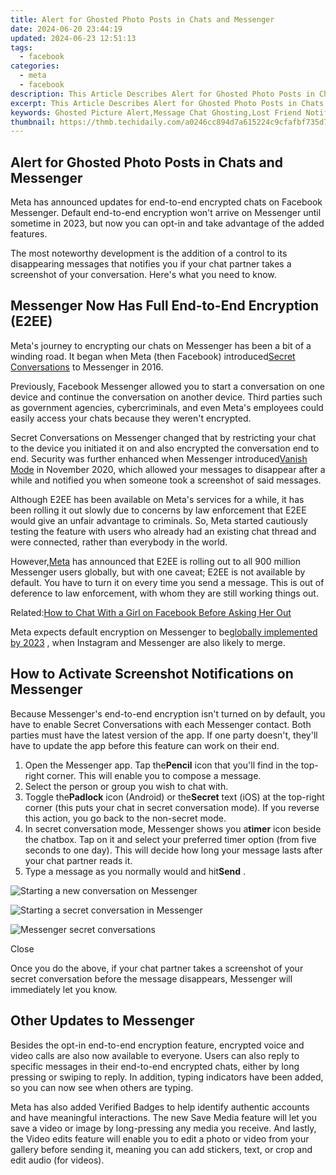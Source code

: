 ```yaml
---
title: Alert for Ghosted Photo Posts in Chats and Messenger
date: 2024-06-20 23:44:19
updated: 2024-06-23 12:51:13
tags:
  - facebook
categories:
  - meta
  - facebook
description: This Article Describes Alert for Ghosted Photo Posts in Chats and Messenger
excerpt: This Article Describes Alert for Ghosted Photo Posts in Chats and Messenger
keywords: Ghosted Picture Alert,Message Chat Ghosting,Lost Friend Notification,Photo Disappearance Notify,Chatting Ghost Image,Messenger Unseen Posts,Alert for Photo Ghosting
thumbnail: https://thmb.techidaily.com/a0246cc894d7a615224c9cfafbf735d7ae91af7484c893010169a35a5fa1ec78.jpg
---
```


## Alert for Ghosted Photo Posts in Chats and Messenger

 Meta has announced updates for end-to-end encrypted chats on Facebook Messenger. Default end-to-end encryption won't arrive on Messenger until sometime in 2023, but now you can opt-in and take advantage of the added features.

 The most noteworthy development is the addition of a control to its disappearing messages that notifies you if your chat partner takes a screenshot of your conversation. Here's what you need to know.

## Messenger Now Has Full End-to-End Encryption (E2EE)

 Meta's journey to encrypting our chats on Messenger has been a bit of a winding road. It began when Meta (then Facebook) introduced[Secret Conversations](https://www.makeuseof.com/facebook-messenger-secret-conversation/) to Messenger in 2016.

 Previously, Facebook Messenger allowed you to start a conversation on one device and continue the conversation on another device. Third parties such as government agencies, cybercriminals, and even Meta's employees could easily access your chats because they weren't encrypted.

 Secret Conversations on Messenger changed that by restricting your chat to the device you initiated it on and also encrypted the conversation end to end. Security was further enhanced when Messenger introduced[Vanish Mode](https://www.makeuseof.com/messengers-vanish-mode-make-messages-disappear/) in November 2020, which allowed your messages to disappear after a while and notified you when someone took a screenshot of said messages.

 Although E2EE has been available on Meta's services for a while, it has been rolling it out slowly due to concerns by law enforcement that E2EE would give an unfair advantage to criminals. So, Meta started cautiously testing the feature with users who already had an existing chat thread and were connected, rather than everybody in the world.

 However,[Meta](https://messengernews.fb.com/2022/01/27/express-yourself-in-messengers-end-to-end-encrypted-chats/) has announced that E2EE is rolling out to all 900 million Messenger users globally, but with one caveat; E2EE is not available by default. You have to turn it on every time you send a message. This is out of deference to law enforcement, with whom they are still working things out.

 Related:[How to Chat With a Girl on Facebook Before Asking Her Out](https://www.makeuseof.com/tag/4-effective-tips-girl-facebook/)

 Meta expects default encryption on Messenger to be[globally implemented by 2023](https://www.makeuseof.com/meta-delays-end-to-end-encryption-until-2023/) , when Instagram and Messenger are also likely to merge.

## How to Activate Screenshot Notifications on Messenger

 Because Messenger's end-to-end encryption isn't turned on by default, you have to enable Secret Conversations with each Messenger contact. Both parties must have the latest version of the app. If one party doesn't, they'll have to update the app before this feature can work on their end.

1. Open the Messenger app. Tap the**Pencil** icon that you'll find in the top-right corner. This will enable you to compose a message.
2. Select the person or group you wish to chat with.
3. Toggle the**Padlock** icon (Android) or the**Secret** text (iOS) at the top-right corner (this puts your chat in secret conversation mode). If you reverse this action, you go back to the non-secret mode.
4. In secret conversation mode, Messenger shows you a**timer** icon beside the chatbox. Tap on it and select your preferred timer option (from five seconds to one day). This will decide how long your message lasts after your chat partner reads it.
5. Type a message as you normally would and hit**Send** .

![Starting a new conversation on Messenger](https://static1.makeuseofimages.com/wordpress/wp-content/uploads/2022/01/gallery-4-2.jpeg)

![Starting a secret conversation in Messenger](https://static1.makeuseofimages.com/wordpress/wp-content/uploads/2022/01/gallery5-2.jpeg)

![Messenger secret conversations](https://static1.makeuseofimages.com/wordpress/wp-content/uploads/2022/01/gallery6-2.jpeg)

Close

 Once you do the above, if your chat partner takes a screenshot of your secret conversation before the message disappears, Messenger will immediately let you know.

## Other Updates to Messenger

 Besides the opt-in end-to-end encryption feature, encrypted voice and video calls are also now available to everyone. Users can also reply to specific messages in their end-to-end encrypted chats, either by long pressing or swiping to reply. In addition, typing indicators have been added, so you can now see when others are typing.

 Meta has also added Verified Badges to help identify authentic accounts and have meaningful interactions. The new Save Media feature will let you save a video or image by long-pressing any media you receive. And lastly, the Video edits feature will enable you to edit a photo or video from your gallery before sending it, meaning you can add stickers, text, or crop and edit audio (for videos).


<ins class="adsbygoogle"
     style="display:block"
     data-ad-format="autorelaxed"
     data-ad-client="ca-pub-7571918770474297"
     data-ad-slot="1223367746"></ins>



<ins class="adsbygoogle"
     style="display:block"
     data-ad-client="ca-pub-7571918770474297"
     data-ad-slot="8358498916"
     data-ad-format="auto"
     data-full-width-responsive="true"></ins>
